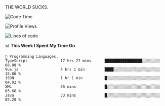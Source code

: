 THE WORLD SUCKS.

<!--START_SECTION:waka-->
![Code Time](http://img.shields.io/badge/Code%20Time-729%20hrs%2029%20mins-blue)

![Profile Views](http://img.shields.io/badge/Profile%20Views-0-blue)

![Lines of code](https://img.shields.io/badge/From%20Hello%20World%20I%27ve%20Written-2.2%20million%20lines%20of%20code-blue)

📊 **This Week I Spent My Time On** 

```text
💬 Programming Languages: 
TypeScript               17 hrs 27 mins      █████████████████░░░░░░░░   68.88 % 
Vue.js                   4 hrs 1 min         ████░░░░░░░░░░░░░░░░░░░░░   15.86 % 
JSON                     1 hr 1 min          █░░░░░░░░░░░░░░░░░░░░░░░░   04.02 % 
XML                      55 mins             █░░░░░░░░░░░░░░░░░░░░░░░░   03.66 % 
Java                     33 mins             █░░░░░░░░░░░░░░░░░░░░░░░░   02.20 % 
```


<!--END_SECTION:waka-->
